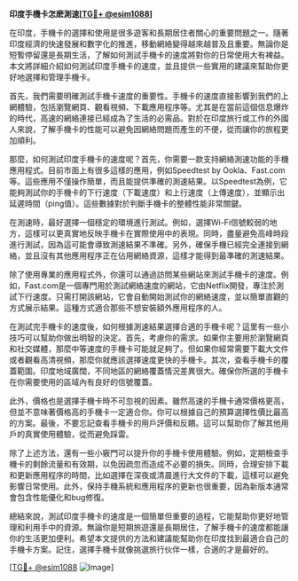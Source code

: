 **印度手機卡怎麽測速[[TG💪+ @esim1088](https://t.me/s/esim1088)]**

在印度，手機卡的選擇和使用是很多遊客和長期居住者關心的重要問題之一。隨著印度經濟的快速發展和數字化的推進，移動網絡變得越來越普及且重要。無論你是短暫停留還是長期生活，了解如何測試手機卡的速度將對你的日常使用大有裨益。本文將詳細介紹如何測試印度手機卡的速度，並且提供一些實用的建議來幫助你更好地選擇和管理手機卡。

首先，我們需要明確測試手機卡速度的重要性。手機卡的速度直接影響到我們的上網體驗，包括瀏覽網頁、觀看視頻、下載應用程序等。尤其是在當前這個信息爆炸的時代，高速的網絡連接已經成為了生活的必需品。對於在印度旅行或工作的外國人來說，了解手機卡的性能可以避免因網絡問題而產生的不便，從而讓你的旅程更加順利。

那麼，如何測試印度手機卡的速度呢？首先，你需要一款支持網絡測速功能的手機應用程式。目前市面上有很多這樣的應用，例如Speedtest by Ookla、Fast.com等。這些應用不僅操作簡單，而且能提供準確的測速結果。以Speedtest為例，它能夠測試你的手機卡的下行速度（下載速度）和上行速度（上傳速度），並顯示出延遲時間（ping值）。這些數據對於判斷手機卡的整體性能非常關鍵。

在測速時，最好選擇一個穩定的環境進行測試。例如，選擇Wi-Fi信號較弱的地方，這樣可以更真實地反映手機卡在實際使用中的表現。同時，盡量避免高峰時段進行測試，因為這可能會導致測速結果不準確。另外，確保手機已經完全連接到網絡，並且沒有其他應用程序正在佔用網絡資源，這樣才能得到最準確的測速結果。

除了使用專業的應用程式外，你還可以通過訪問某些網站來測試手機卡的速度。例如，Fast.com是一個專門用於測試網絡速度的網站，它由Netflix開發，專注於測試下行速度。只需打開該網站，它會自動開始測試你的網絡速度，並以簡單直觀的方式展示結果。這種方式適合那些不想安裝額外應用程序的人。

在測試完手機卡的速度後，如何根據測速結果選擇合適的手機卡呢？這里有一些小技巧可以幫助你做出明智的決定。首先，考慮你的需求。如果你主要用於瀏覽網頁和社交媒體，那麼中等速度的手機卡可能就足夠了。但如果你經常需要下載大文件或者觀看高清視頻，那麼你就應該選擇速度更快的手機卡。其次，查看手機卡的覆蓋範圍。印度地域廣闊，不同地區的網絡覆蓋情況差異很大。確保你所選的手機卡在你需要使用的區域內有良好的信號覆蓋。

此外，價格也是選擇手機卡時不可忽視的因素。雖然高速的手機卡通常價格更高，但並不意味著價格高的手機卡一定適合你。你可以根據自己的預算選擇性價比最高的方案。最後，不要忘記查看手機卡的用戶評價和反饋。這可以幫助你了解其他用戶的真實使用體驗，從而避免踩雷。

除了上述方法，還有一些小竅門可以提升你的手機卡使用體驗。例如，定期檢查手機卡的剩餘流量和有效期，以免因疏忽而造成不必要的損失。同時，合理安排下載和更新應用程序的時間，比如選擇在深夜或清晨進行大文件的下載，這樣可以避免影響日常使用。此外，保持手機系統和應用程序的更新也很重要，因為新版本通常會包含性能優化和bug修復。

總結來說，測試印度手機卡的速度是一個簡單但重要的過程，它能幫助你更好地管理和利用手中的資源。無論你是短期旅遊還是長期居住，了解手機卡的速度都能讓你的生活更加便利。希望本文提供的方法和建議能幫助你在印度找到最適合自己的手機卡方案。記住，選擇手機卡就像挑選旅行伙伴一樣，合適的才是最好的。

[[TG💪+ @esim1088](https://t.me/s/esim1088) ![Image](https://i.postimg.cc/4NQfJmqS/Snipaste-2025-05-13-00-14-12.png)]